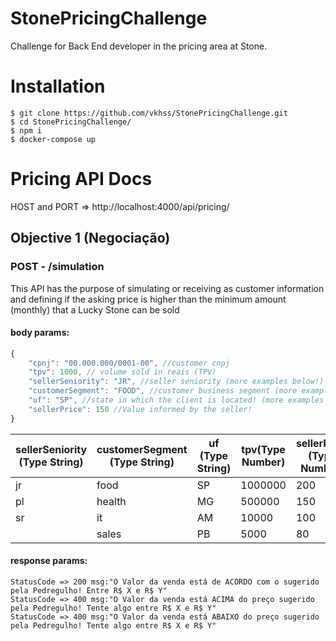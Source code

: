 # StonePricingChallenge

Challenge for Back End developer in the pricing area at Stone.

# Installation

```
$ git clone https://github.com/vkhss/StonePricingChallenge.git
$ cd StonePricingChallenge/
$ npm i
$ docker-compose up
```

# Pricing API Docs

HOST and PORT => http://localhost:4000/api/pricing/

## Objective 1 (Negociação)

### POST - /simulation

This API has the purpose of simulating or receiving as customer information and defining
if the asking price is higher than the minimum amount (monthly) that a Lucky Stone
can be sold

#### body params:

~~~javascript
{
    "cpnj": "00.000.000/0001-00", //customer cnpj
    "tpv": 1000, // volume sold in reais (TPV)
    "sellerSeniority": "JR", //seller seniority (more examples below!)
    "customerSegment": "FOOD", //customer business segment (more examples below!)
    "uf": "SP", //state in which the client is located! (more examples below!)
    "sellerPrice": 150 //Value informed by the seller!
}
~~~
| sellerSeniority (Type String) | customerSegment (Type String) | uf (Type String) | tpv(Type Number) | sellerPrice (Type Number) |
|-------------------------------|-------------------------------|------------------|------------------|---------------------------|
| jr                            | food                          | SP               | 1000000          | 200                       |
| pl                            | health                        | MG               | 500000           | 150                       |
| sr                            | it                            | AM               | 10000            | 100                       |
|                               | sales                         | PB               | 5000             | 80                        |

#### response params:
```
StatusCode => 200 msg:"O Valor da venda está de ACORDO com o sugerido pela Pedregulho! Entre R$ X e R$ Y"
StatusCode => 400 msg:"O Valor da venda está ACIMA do preço sugerido pela Pedregulho! Tente algo entre R$ X e R$ Y"
StatusCode => 400 msg:"O Valor da venda está ABAIXO do preço sugerido pela Pedregulho! Tente algo entre R$ X e R$ Y"

```











